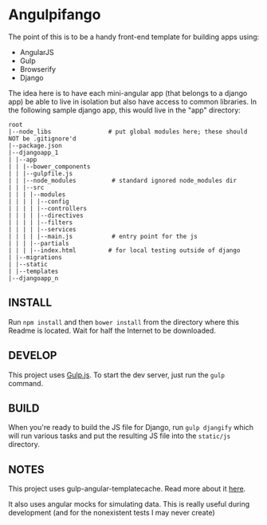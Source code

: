 Angulpifango
===============
The point of this is to be a handy front-end template for building apps using:

* AngularJS
* Gulp
* Browserify
* Django

The idea here is to have each mini-angular app (that belongs to a django app) be able to live in isolation but also have access to common libraries. In the following sample django app, this would live in the "app" directory:

```
root
|--node_libs                # put global modules here; these should NOT be .gitignore'd
|--package.json
|--djangoapp_1
| |--app
| | |--bower_components
| | |--gulpfile.js
| | |--node_modules			 # standard ignored node_modules dir
| | |--src
| | | |--modules
| | | | |--config
| | | | |--controllers
| | | | |--directives
| | | | |--filters
| | | | |--services
| | | | |--main.js			 # entry point for the js
| | | |--partials
| | | |--index.html         # for local testing outside of django
| |--migrations
| |--static
| |--templates
|--djangoapp_n
```


INSTALL
--------

Run `npm install` and then `bower install` from the directory where this Readme is located. Wait for half the Internet to be downloaded.


DEVELOP
--------
This project uses [Gulp.js](http://gulpjs.com/). To start the dev server, just run the `gulp` command.

BUILD
------
When you're ready to build the JS file for Django, run `gulp djangify` which will run various tasks and put the resulting JS file into the `static/js` directory.

NOTES
------
This project uses gulp-angular-templatecache. Read more about it [here](http://jsg.azurewebsites.net/angular-template-caching-with-templatecache-and-gulp/). 

It also uses angular mocks for simulating data. This is really useful during development (and for the nonexistent tests I may never create)